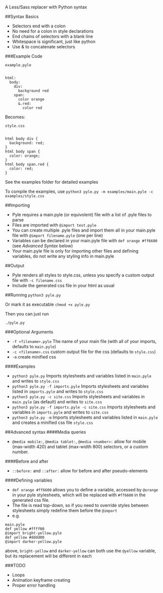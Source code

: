 A Less/Sass replacer with Python syntax

##Syntax Basics
- Selectors end with a colon
- No need for a colon in style declarations
- End chains of selectors with a blank line
- Whitespace is significant, just like python
- Use & to concatenate selectors

###Example Code
```
example.pyle


html:
  body:
    div:
      background red  
    span:
      color orange
      &.red:
        color red
```


Becomes:
```
style.css 


html body div {
  background: red;
}
html body span {
  color: orange;
}
html body span.red {
  color: red;
}
```

See the examples folder for detailed examples

To compile the examples, use `python3 pyle.py -m examples/main.pyle -c examples/style.css`

##Importing
- Pyle requires a main.pyle (or equivolent) file with a list of .pyle files to parse
- Files are imported with `@import test.pyle`
- You can create multiple .pyle files and import them all in your main.pyle file with `@import filename.pyle` (one per line)
- Variables can be declared in your main.pyle file with `def orange #ff6600` (see *Advanced Syntax* below)
- Your main.pyle file is only for importing other files and defining variables, do not write any styling info in main.pyle

##Output
- Pyle renders all styles to style.css, unless you specify a custom output file with `-c filename.css`
- Include the generated css file in your html as usual

##Running
`python3 pyle.py`

Or mark it as executable `chmod +x pyle.py`

Then you can just run

`./pyle.py`

###Optional Arguments
- `-f <filename>.pyle` The name of your main file (with all of your imports, defaults to `main.pyle`)
- `-c <filename>.css` custom output file for the css (defaults to `style.css`)
- `-m` create minified css

####Examples 
- `python3 pyle.py` Imports stylesheets and variables listed in `main.pyle` and writes to `style.css`
- `python3 pyle.py -f imports.pyle` Imports stylesheets and variables listed in `imports.pyle` and writes to `style.css`
- `python3 pyle.py -c site.css` Imports stylesheets and variables in `main.pyle` (as default) and writes to `site.css`
- `python3 pyle.py -f imports.pyle -c site.css` Imports stylesheets and variables in `imports.pyle` and writes to `site.css`
- `python3 pyle.py -m` Imports stylesheets and variables listed in `main.pyle` and creates a minified css file `style.css`

##Advanced syntax
####Media queries
- `@media mobile:`, `@media tablet:`, `@media <number>:` allow for mobile (max-width 420) and tablet (max-width 800) selectors, or a custom number.

####Before and after
- `::before:` and `::after:` allow for before and after pseudo-elements

####Defining variables
- `def orange #ff6600` allows you to define a variable, accessed by `@orange` in your pyle stylesheets, which will be replaced with `#ff6600` in the generated css file.
- The file is read top-down, so if you need to override styles between stylesheets simply redefine them before the `@import`
- e.g.
```
main.pyle
def yellow #ffff00
@import bright-yellow.pyle
def yellow #dddd00
@import darker-yellow.pyle
```
above, `bright-yellow` and `darker-yellow` can both use the `@yellow` variable, but its replacement will be different in each

###TODO
- Loops
- Animation keyframe creating
- Proper error handling

